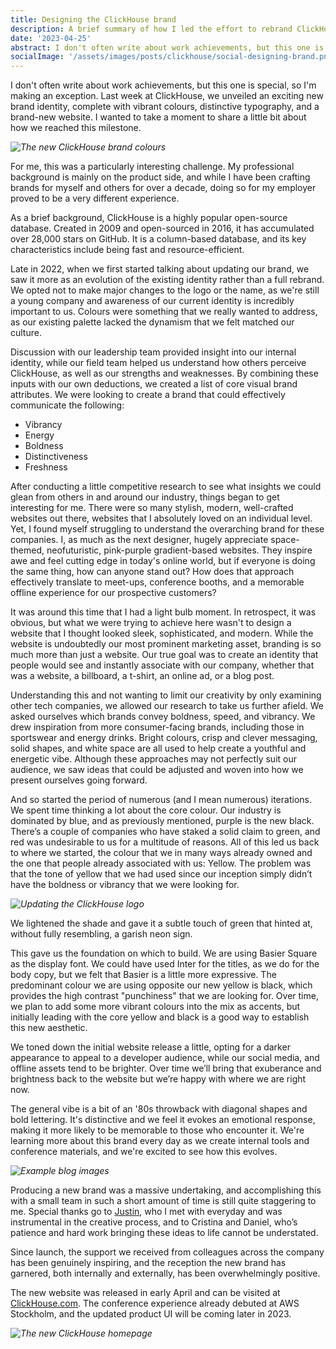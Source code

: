```yaml
---
title: Designing the ClickHouse brand
description: A brief summary of how I led the effort to rebrand ClickHouse.
date: '2023-04-25'
abstract: I don't often write about work achievements, but this one is special, so I'm making an exception. Last week at ClickHouse, we unveiled an exciting new brand identity, complete with vibrant colours, distinctive typography, and a brand-new website.
socialImage: '/assets/images/posts/clickhouse/social-designing-brand.png'
---
```


I don't often write about work achievements, but this one is special, so I'm making an exception. Last week at ClickHouse, we unveiled an exciting new brand identity, complete with vibrant colours, distinctive typography, and a brand-new website. I wanted to take a moment to share a little bit about how we reached this milestone.

*![The new ClickHouse brand colours](/assets/images/posts/clickhouse/ch-logo.gif "The new ClickHouse brand colours")*


For me, this was a particularly interesting challenge. My professional background is mainly on the product side, and while I have been crafting brands for myself and others for over a decade, doing so for my employer proved to be a very different experience.

As a brief background, ClickHouse is a highly popular open-source database. Created in 2009 and open-sourced in 2016, it has accumulated over 28,000 stars on GitHub. It is a column-based database, and its key characteristics include being fast and resource-efficient.

Late in 2022, when we first started talking about updating our brand, we saw it more as an evolution of the existing identity rather than a full rebrand. We opted not to make major changes to the logo or the name, as we're still a young company and awareness of our current identity is incredibly important to us. Colours were something that we really wanted to address, as our existing palette lacked the dynamism that we felt matched our culture.

Discussion with our leadership team provided insight into our internal identity, while our field team helped us understand how others perceive ClickHouse, as well as our strengths and weaknesses. By combining these inputs with our own deductions, we created a list of core visual brand attributes. We were looking to create a brand that could effectively communicate the following:

- Vibrancy
- Energy
- Boldness
- Distinctiveness
- Freshness


After conducting a little competitive research to see what insights we could glean from others in and around our industry, things began to get interesting for me. There were so many stylish, modern, well-crafted websites out there, websites that I absolutely loved on an individual level. Yet, I found myself struggling to understand the overarching brand for these companies. I, as much as the next designer, hugely appreciate space-themed, neofuturistic, pink-purple gradient-based websites. They inspire awe and feel cutting edge in today's online world, but if everyone is doing the same thing, how can anyone stand out? How does that approach effectively translate to meet-ups, conference booths, and a memorable offline experience for our prospective customers?

It was around this time that I had a light bulb moment. In retrospect, it was obvious, but what we were trying to achieve here wasn't to design a website that I thought looked sleek, sophisticated, and modern. While the website is undoubtedly our most prominent marketing asset, branding is so much more than just a website. Our true goal was to create an identity that people would see and instantly associate with our company, whether that was a website, a billboard, a t-shirt, an online ad, or a blog post.

Understanding this and not wanting to limit our creativity by only examining other tech companies, we allowed our research to take us further afield. We asked ourselves which brands convey boldness, speed, and vibrancy. We drew inspiration from more consumer-facing brands, including those in sportswear and energy drinks. Bright colours, crisp and clever messaging, solid shapes, and white space are all used to help create a youthful and energetic vibe. Although these approaches may not perfectly suit our audience, we saw ideas that could be adjusted and woven into how we present ourselves going forward.

And so started the period of numerous (and I mean numerous) iterations. We spent time thinking a lot about the core colour. Our industry is dominated by blue, and as previously mentioned, purple is the new black. There’s a couple of companies who have staked a solid claim to green, and red was undesirable to us for a multitude of reasons. All of this led us back to where we started, the colour that we in many ways already owned and the one that people already associated with us: Yellow. The problem was that the tone of yellow that we had used since our inception simply didn’t have the boldness or vibrancy that we were looking for.

*![Updating the ClickHouse logo](/assets/images/posts/clickhouse/ch-old-vs-new-logo.png "Updating the ClickHouse logo")*

We lightened the shade and gave it a subtle touch of green that hinted at, without fully resembling, a garish neon sign.

This gave us the foundation on which to build. We are using Basier Square as the display font. We could have used Inter for the titles, as we do for the body copy, but we felt that Basier is a little more expressive. The predominant colour we are using opposite our new yellow is black, which provides the high contrast "punchiness" that we are looking for. Over time, we plan to add some more vibrant colours into the mix as accents, but initially leading with the core yellow and black is a good way to establish this new aesthetic.

We toned down the initial website release a little, opting for a darker appearance to appeal to a developer audience, while our social media, and offline assets tend to be brighter. Over time we’ll bring that exuberance and brightness back to the website but we’re happy with where we are right now.

The general vibe is a bit of an '80s throwback with diagonal shapes and bold lettering. It's distinctive and we feel it evokes an emotional response, making it more likely to be memorable to those who encounter it. We're learning more about this brand every day as we create internal tools and conference materials, and we're excited to see how this evolves.

*![Example blog images](/assets/images/posts/clickhouse/ch-blog-examples.png "Example blog images")*

Producing a new brand was a massive undertaking, and accomplishing this with a small team in such a short amount of time is still quite staggering to me. Special thanks go to [Justin]('https://twitter.com/defaultalive'), who I met with everyday and was instrumental in the creative process, and to Cristina and Daniel, who’s patience and hard work bringing these ideas to life cannot be understated.

Since launch, the support we received from colleagues across the company has been genuinely inspiring, and the reception the new brand has garnered, both internally and externally, has been overwhelmingly positive.

The new website was released in early April and can be visited at <a href='https://clickhouse.com'>ClickHouse.com</a>. The conference experience already debuted at AWS Stockholm, and the updated product UI will be coming later in 2023.

*![The new ClickHouse homepage](/assets/images/posts/clickhouse/ch-homepage.png "The new ClickHouse homepage")*

